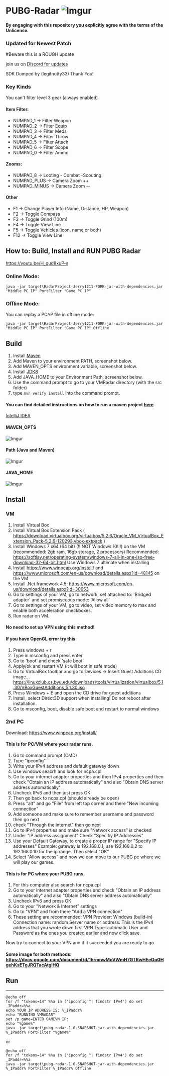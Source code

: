# PUBG-Radar ![Imgur](https://i.imgur.com/WHUDRjh.png)

#### By engaging with this repository you explicitly agree with the terms of the Unlicense.

### Updated for Newest Patch

#Beware this is a ROUGH update

join us on [Discord for updates](https://discord.me/radarproject)

SDK Dumped by (legitnutty33) Thank You!


### Key Kinds
You can't filter level 3 gear (always enabled)

#### Item Filter:
* NUMPAD_1 -> Filter Weapon
* NUMPAD_2 -> Filter Equip
* NUMPAD_3 -> Filter Meds
* NUMPAD_4 -> Filter Throw
* NUMPAD_5 -> Filter Attach
* NUMPAD_6 -> Filter Scope
* NUMPAD_0 -> Filter Ammo

#### Zooms:
* NUMPAD_8 -> Looting - Combat -Scouting
* NUMPAD_PLUS ->  Camera Zoom ++
* NUMPAD_MINUS -> Camera Zoom --

#### Other
* F1 -> Change Player Info (Name, Distance, HP, Weapon)
* F2 -> Toggle Compass
* F3 -> Toggle Grind (100m)
* F4 -> Toggle View Line
* F5 -> Toggle Vehicles (icon, name or both)
* F12 -> Toggle View Line


## How to: Build, Install and RUN PUBG Radar
https://youtu.be/H_gud8xuP-s

### Online Mode:
`java -jar target\RadarProject-Jerry1211-FORK-jar-with-dependencies.jar "Middle PC IP" PortFilter "Game PC IP"`

### Offline Mode:
You can replay a PCAP file in offline mode:

`java -jar target\RadarProject-Jerry1211-FORK-jar-with-dependencies.jar "Middle PC IP" PortFilter "Game PC IP" Offline`


## Build

1. Install [Maven](https://maven.apache.org/install.html)
2. Add Maven to your environment PATH, screenshot below.
3. Add MAVEN_OPTS environment variable, screenshot below.
4. Install [JDK8](http://www.oracle.com/technetwork/java/javase/downloads/jdk8-downloads-2133151.html)
5. Add JAVA_HOME to your Environment Path, screenshot below.
6. Use the command prompt to go to your VMRadar directory (with the src folder)
7. type `mvn verify install` into the command prompt.

#### You can find detailed instructions on how to run a maven project [here](https://maven.apache.org/run.html)

[IntelliJ IDEA](https://www.jetbrains.com/idea/?fromMenu)

#### MAVEN_OPTS
![Imgur](https://i.imgur.com/aWCdgUX.png)

#### Path (Java and Maven)
![Imgur](https://i.imgur.com/hSCYrCM.png)

#### JAVA_HOME
![Imgur](https://i.imgur.com/4zT1YNR.png)

## Install

### VM

1. Install Virtual Box
2. Install Virtual Box Extension Pack ( https://download.virtualbox.org/virtualbox/5.2.6/Oracle_VM_VirtualBox_Extension_Pack-5.2.6-120293.vbox-extpack )
3. Install Windows 7  x64 (64 bit) (!!!NOT Windows 10!!!) on the VM (recommended: 2gb ram, 16gb storage, 2 processors)
Recommended: https://softlay.net/operating-system/windows-7-all-in-one-iso-free-download-32-64-bit.html
Use Windows 7 ultimate when installing
4. Install https://www.winpcap.org/install/ and https://www.microsoft.com/en-us/download/details.aspx?id=48145 on the VM
5. Install .Net framework 4.5: https://www.microsoft.com/en-us/download/details.aspx?id=30653
6. Go to settings of your VM, go to network, set attached to: 'Bridged adapter' and set promiscuous mode: 'Allow all'
7. Go to settings of your VM, go to video, set video memory to max and enable both acceleration checkboxes.
8. Run radar on VM.

#### No need to set up VPN using this method!

#### If you have OpenGL error try this:

1. Press windows + r
2. Type in msconfig and press enter
3. Go to 'boot' and check 'safe boot'
4. Apply/ok and restart VM (it will boot in safe mode)
5. Go to VirtualBox toolbar and go to Devices -> Insert Guest Additions CD image... https://linuxclub.cs.byu.edu/downloads/tools/virtualization/virtualbox/5.1.30/VBoxGuestAdditions_5.1.30.iso
6. Press Windows + E and open the CD drive for guest additions
7. Install, select Direct3D support when installing! Do not reboot after installation.
8. Go to msconfig, boot, disable safe boot and restart to normal windows

### 2nd PC

Download:
https://www.winpcap.org/install/

#### This is for PC/VM where your radar runs.
1. Go to command prompt (CMD) 
2. Type "ipconfig"
3. Write your IPv4 address and default gateway down
4. Use windows seacrh and look for ncpa.cpl
5. Go to your internet adapter properties and then IPv4 properties and then check "Obtain an IP address automatically" and also "Obtain DNS server address automatically"
6. Uncheck IPv6 and then just press OK
7. Then go back to ncpa.cpl (should already be open)
8. Press "alt" and go "File" from left top corner and there "New incoming connection"
9. Add someone and make sure to remember username and password then go next
10. check "Through the internet" then go next
11. Go to IPv4 properties and make sure "Network access" is checked
12. Under "IP address assignment" Check "Specifiy IP Addresses" 
13. Use your Default Gateway, to create a proper IP range for "Specify IP addresses" Example: gateway is 192.168.0.1, use 192.168.0.2 to 192.168.0.10 for the ip range. Then select "OK" 
14. Select "Allow access" and now we can move to our PUBG pc where we will play our games.

#### This is for PC where your PUBG runs.
1. For this computer also search for ncpa.cpl
2. Go to your internet adapter properties and check "Obtain an IP address automatically" and also "Obtain DNS server address automatically"
3. Uncheck IPv6 and press OK
4. Go to your "Network & Internet" settings
5. Go to "VPN" and from there "Add a VPN connection"
6. These setting are recommended: 
VPN Provider: Windows (build-in)
Connection name: random
Server name or address: This is the IPv4 address that you wrote down first
VPN Type: automatic
User and Password as the ones you created earlier and now click save.

Now try to connect to your VPN and if it succeeded you are ready to go

#### Some image for both methods: https://docs.google.com/document/d/1hrmnwMoVWmH7GTRwHEeOpGHgehKsETgJRQTacAtgIHQ

## Run
-----------------

```
@echo off
for /f "tokens=14" %%a in ('ipconfig ^| findstr IPv4') do set _IPaddr=%%a
echo YOUR IP ADDRESS IS: %_IPaddr%
echo "RUNNING VMRADAR"
set /p game=ENTER GAMEVM IP:
echo "%game%"
java -jar target\pubg-radar-1.0-SNAPSHOT-jar-with-dependencies.jar %_IPaddr% PortFilter "%game%"
```
or

```
@echo off
for /f "tokens=14" %%a in ('ipconfig ^| findstr IPv4') do set _IPaddr=%%a
java -jar target\pubg-radar-1.0-SNAPSHOT-jar-with-dependencies.jar %_IPaddr% PortFilter %_IPaddr% Offline

```